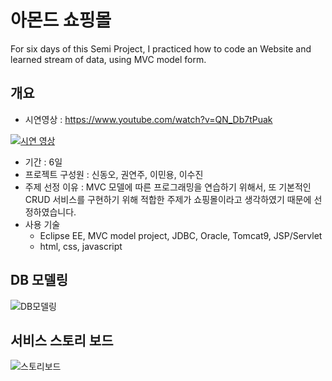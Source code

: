 # 아몬드 쇼핑몰

For six days of this Semi Project,  I practiced how to code an Website  and learned stream of data,  using MVC model form.

## 개요
- 시연영상 : https://www.youtube.com/watch?v=QN_Db7tPuak

[![시연 영상](https://img.youtube.com/vi/QN_Db7tPuak/0.jpg)](https://www.youtube.com/watch?v=QN_Db7tPuak)

- 기간 : 6일
- 프로젝트 구성원 : 신동오, 권연주, 이민용, 이수진
- 주제 선정 이유 : MVC 모델에 따른 프로그래밍을 연습하기 위해서, 또 기본적인 CRUD 서비스를 구현하기 위해 적합한 주제가 쇼핑몰이라고 생각하였기 때문에 선정하였습니다. 
- 사용 기술
  * Eclipse EE, MVC model project, JDBC, Oracle, Tomcat9, JSP/Servlet
  * html, css, javascript

## DB 모델링
![DB모델링](https://user-images.githubusercontent.com/75344320/114370016-f5cc6400-9bb9-11eb-83ee-856528b80f3d.PNG)

## 서비스 스토리 보드
![스토리보드](https://user-images.githubusercontent.com/75344320/114370065-011f8f80-9bba-11eb-94cd-3385b13f2dc7.PNG)
